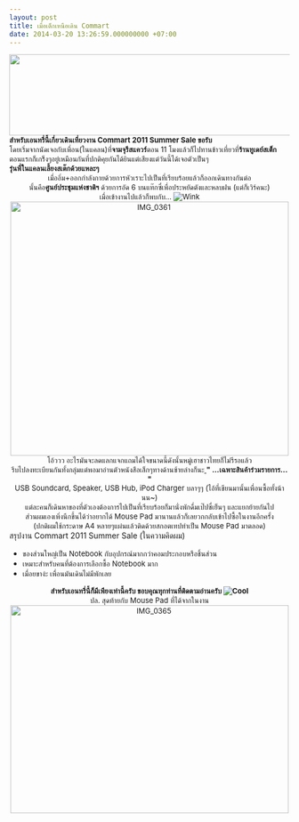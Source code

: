 ```yaml
---
layout: post
title: เมื่อเด็กเหนือเดิน Commart
date: 2014-03-20 13:26:59.000000000 +07:00
---
```

<div><img class="aligncenter" alt="" src="http://uc.exteenblog.com/magister/images/general/promotion-Commart-Thailand-2011-Summer-Sale.jpg" width="545" height="146" /></div>
<div style="text-align: left;"></div>
<div style="text-align: left;"><span style="font-size: small;"><strong>สำหรับเอนทรี่นี้เกี่ยวเดินเที่ยวงาน Commart 2011 Summer Sale ขอรับ</strong></span></div>
<div style="text-align: left;"></div>
<div style="text-align: left;"><span style="font-size: small;">โดยเริ่มจากนัดเจอกับเพื่อน(ในแคลน)ที่<strong>จามจุรีสแควร์</strong>ตอน 11 โมงแล้วก็ไปทานข้าวเที่ยวที่<strong>ร้านทูเดย์สเต็ก</strong></span></div>
<div style="text-align: left;"><span style="font-size: small;">ตอนแรกก็เกร็งๆอยู่เหมือนกันที่ปกติคุยกันได้ยินแต่เสียงแต่วันนี้ได้เจอตัวเป็นๆ</span></div>
<div style="text-align: left;"><span style="font-size: small;"><strong>รุ่นพี่ในแคลนเลี้ยงสเต๊กด้วยแหละๆ</strong> </span></div>
<div style="text-align: center;"><!--more--></div>
<div style="text-align: center;"></div>
<div style="text-align: center;"><span style="font-size: small;">เมื่ออิ่ม+ออกกำลังกายด้วยการหัวเราะไปเป็นที่เรียบร้อยแล้วก็ออกเดินทางกันต่อ</span></div>
<div style="text-align: center;"><span style="font-size: small;">นั้นคือ<strong>ศูนย์ประชุมแห่งชาติฯ</strong> ด้วยการอัด 6 บนแท๊กซี่เพื่อประหยัดตังและหลบฝน (แต่ก็เวิร์คนะ)</span></div>
<div style="text-align: center;"></div>
<div style="text-align: center;"><span style="font-size: small;">เมื่อเข้างานไปแล้วก็พบกับ... <img title="Wink" alt="Wink" src="http://www.exteen.com/manage/tiny_mce339/plugins/emotions/img/e15.gif" border="0" /></span></div>
<div style="text-align: center;"><span style="font-size: small;"><span style="font-size: small;"><a title="IMG_0361 by HolyKyun, on Flickr" href="http://www.flickr.com/photos/holykyun/5534027467/"><img alt="IMG_0361" src="http://farm6.static.flickr.com/5139/5534027467_2a72435ac3.jpg" width="500" height="457" /></a></span></span><span style="font-size: small;">โอ้ววว อะไรมันจะลดแลกแจกแถมได้ใจขนาดนี้ดังนั้นหมู่เฮาชาวไทยก็ไม่รีรอแล้ว</span>

</div>
<div style="text-align: center;"><span style="font-size: small;">รีบไปลงทะเบียนกันทั้งกลุ่มแต่พอมาอ่านตัวหนังสือเล็กๆทางด้านซ้ายล่างก็นะ<a title="IMG_0361 by HolyKyun, on Flickr" href="http://www.flickr.com/photos/holykyun/5534027467/">
</a><strong>" ...เฉพาะสินค้าร่วมรายการ... "</strong></span></div>
<div style="text-align: center;"></div>
<div style="text-align: center;"><span style="font-size: small;">USB Soundcard, Speaker, USB Hub, iPod Charger บลาๆๆ (ไอ้ที่เขียนมานั้นเพื่อนซื้อทั้งน้านน~)</span></div>
<div style="text-align: center;"><span style="font-size: small;">แต่ละคนก็เดินหาของที่ตัวเองต้องการไปเป็นที่เรียบร้อยก็มานั่งพักดื่มเป๊ปซี่เย็นๆ และแยกย้ายกันไป</span></div>
<div style="text-align: center;"></div>
<div style="text-align: center;"><span style="font-size: small;">ส่วนผมเองเพิ่งนึกขึ้นได้ว่าอยากได้ Mouse Pad มานานแล้วก็เลยวกกลับเข้าไปซื้อในงานอีกครั้ง</span></div>
<div style="text-align: center;"><span style="font-size: small;">(ปกติผมใช้กระดาษ A4 หลายๆแผ่นแล้วติดด้วยสกอตเทปทำเป็น Mouse Pad มาตลอด)</span></div>
<div style="text-align: center;"></div>
<div style="text-align: center;"></div>
<div style="text-align: left;"><span class="mytitle">สรุปงาน Commart 2011 Summer Sale (ในความคิดผม)</span></div>
<ul>
	<li><span style="font-size: small;">ของส่วนใหญ่เป็น Notebook กับอุปกรณ์มากกว่าคอมประกอบหรือชิ้นส่วน</span></li>
	<li><span style="font-size: small;">เหมาะสำหรับคนที่ต้องการเลือกซื้อ Notebook มาก</span><span style="font-size: small;"> </span><span style="font-size: small;">
</span></li>
	<li><span style="font-size: small;">เมื่อยขาง่ะ เพื่อนมันเดินไม่มีพักเลย </span></li>
</ul>
<div style="text-align: center;"></div>
<div style="text-align: center;"><span style="font-size: small;"><strong>สำหรับเอนทรี่นี้ก็มีเพียงเท่านี้ครับ ขอบคุณทุกท่านที่ติดตามอ่านครับ <img title="Cool" alt="Cool" src="http://www.exteen.com/manage/tiny_mce339/plugins/emotions/img/e1.gif" border="0" /></strong></span></div>
<div style="text-align: center;"></div>
<div style="text-align: center;"><span style="font-size: small;">ปล. สุดท้ายกับ Mouse Pad ที่ได้จากในงาน</span></div>
<div style="text-align: center;"></div>
<div style="text-align: center;"><span style="font-size: small;"><span style="font-size: small;"><a title="IMG_0365 by HolyKyun, on Flickr" href="http://www.flickr.com/photos/holykyun/5534027589/"><img alt="IMG_0365" src="http://farm6.static.flickr.com/5012/5534027589_362640f1a3.jpg" width="500" height="374" /></a></span></span><span style="font-size: small;">    </span>

</div>
